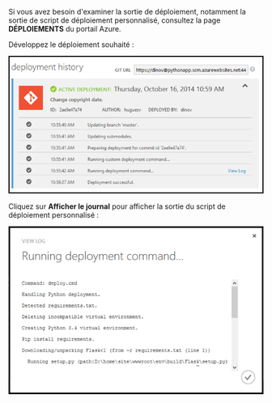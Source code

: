 ﻿Si vous avez besoin d'examiner la sortie de déploiement, notamment la sortie de script de déploiement personnalisé, consultez la page **DÉPLOIEMENTS** du portail Azure.

Développez le déploiement souhaité :

![](./media/web-sites-python-troubleshoot-deployment/portal-deployment-history.png)

Cliquez sur **Afficher le journal** pour afficher la sortie du script de déploiement personnalisé :

![](./media/web-sites-python-troubleshoot-deployment/portal-deployment-log.png)

<!--HONumber=42-->
